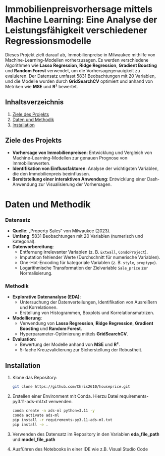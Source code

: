 # Immobilienpreisvorhersage mittels Machine Learning: Eine Analyse der Leistungsfähigkeit verschiedener Regressionsmodelle

Dieses Projekt zielt darauf ab, Immobilienpreise in Milwaukee mithilfe von Machine-Learning-Modellen vorherzusagen. Es werden verschiedene Algorithmen wie **Lasso Regression**, **Ridge Regression**, **Gradient Boosting** und **Random Forest** verwendet, um die Vorhersagegenauigkeit zu evaluieren. Der Datensatz umfasst 5831 Beobachtungen mit 20 Variablen, und die Modelle wurden durch **GridSearchCV** optimiert und anhand von Metriken wie **MSE** und **R²** bewertet.

## Inhaltsverzeichnis
1. [Ziele des Projekts](#ziele-des-projekts)
2. [Daten und Methodik](#daten-und-methodik)
3. [Installation](#installation)

## Ziele des Projekts
- **Vorhersage von Immobilienpreisen**: Entwicklung und Vergleich von Machine-Learning-Modellen zur genauen Prognose von Immobilienwerten.
- **Identifikation von Einflussfaktoren**: Analyse der wichtigsten Variablen, die den Immobilienpreis beeinflussen.
- **Bereitstellung einer interaktiven Anwendung**: Entwicklung einer Dash-Anwendung zur Visualisierung der Vorhersagen.

# Daten und Methodik
### Datensatz
- **Quelle**: „Property Sales“ von Milwaukee (2023).
- **Umfang**: 5831 Beobachtungen mit 20 Variablen (numerisch und kategorial).
- **Datenvorbereitung**:
  - Entfernung irrelevanter Variablen (z. B. `Extwall`, `CondoProject`).
  - Imputation fehlender Werte (Durchschnitt für numerische Variablen).
  - One-Hot-Encoding für kategoriale Variablen (z. B. `style`, `proptype`).
  - Logarithmische Transformation der Zielvariable `Sale_price` zur Normalisierung.

### Methodik
- **Explorative Datenanalyse (EDA)**:
  - Untersuchung der Datenverteilungen, Identifikation von Ausreißern und Korrelationen.
  - Erstellung von Histogrammen, Boxplots und Korrelationsmatrizen.
- **Modellierung**:
  - Verwendung von **Lasso Regression**, **Ridge Regression**, **Gradient Boosting** und **Random Forest**.
  - Hyperparameter-Optimierung mittels **GridSearchCV**.
- **Evaluation**:
  - Bewertung der Modelle anhand von **MSE** und **R²**.
  - 5-fache Kreuzvalidierung zur Sicherstellung der Robustheit.
 
## Installation
1. Klone das Repository:
   ```bash
   git clone https://github.com/Chris2610/houseprice.git

2. Erstellen einer Environment mit Conda. Hierzu Datei requirements-py3.11-ads-ml.txt verwenden.
    ```bash
    conda create -n ads-ml python=3.11 -y
    conda activate ads-ml
    pip install -r requirements-py3.11-ads-ml.txt
    pip install -e .

3. Verwenden des Datensatz im Repository in den Variablen **eda_file_path** und **model_file_path**
  
4. Ausführen des Notebooks in einer IDE wie z.B. Visual Studio Code
